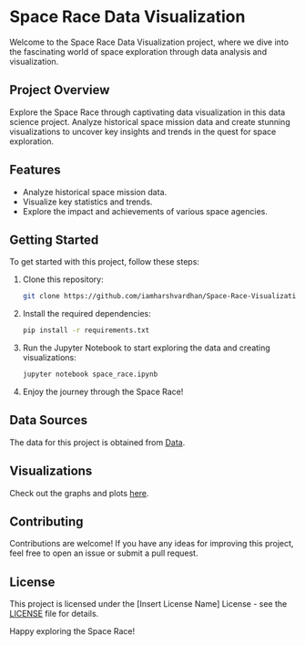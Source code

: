 
# Space Race Data Visualization

Welcome to the Space Race Data Visualization project, where we dive into the fascinating world of space exploration through data analysis and visualization.

## Project Overview

Explore the Space Race through captivating data visualization in this data science project. Analyze historical space mission data and create stunning visualizations to uncover key insights and trends in the quest for space exploration.

## Features

- Analyze historical space mission data.
- Visualize key statistics and trends.
- Explore the impact and achievements of various space agencies.

## Getting Started

To get started with this project, follow these steps:

1. Clone this repository:

   ```bash
   git clone https://github.com/iamharshvardhan/Space-Race-Visualization.git
   ```

2. Install the required dependencies:

   ```bash
   pip install -r requirements.txt
   ```

3. Run the Jupyter Notebook to start exploring the data and creating visualizations:

   ```bash
   jupyter notebook space_race.ipynb
   ```

4. Enjoy the journey through the Space Race!

## Data Sources

The data for this project is obtained from [Data](data\mission_launches.csv).

## Visualizations

Check out the graphs and plots [here](images).

## Contributing

Contributions are welcome! If you have any ideas for improving this project, feel free to open an issue or submit a pull request.

## License

This project is licensed under the [Insert License Name] License - see the [LICENSE](LICENSE) file for details.

Happy exploring the Space Race!
